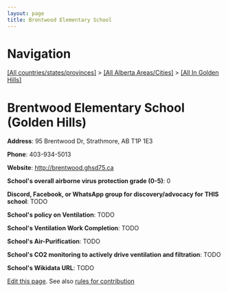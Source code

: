 ```yaml
---
layout: page
title: Brentwood Elementary School
---
```

# Navigation

[[All countries/states/provinces]](../../..) > [[All Alberta Areas/Cities]](../..) > [[All In Golden Hills]](..)

# Brentwood Elementary School (Golden Hills)

**Address**: 95 Brentwood Dr, Strathmore, AB T1P 1E3

**Phone**: 403-934-5013

**Website**: <http://brentwood.ghsd75.ca>

**School's overall airborne virus protection grade (0-5)**: 0

**Discord, Facebook, or WhatsApp group for discovery/advocacy for THIS school**: TODO

**School's policy on Ventilation**: TODO

**School's Ventilation Work Completion**: TODO

**School's Air-Purification**: TODO

**School's CO2 monitoring to actively drive ventilation and filtration**: TODO

**School's Wikidata URL**: TODO


[Edit this page](https://github.com/ventilate-schools/AB/edit/main/./Golden_Hills/Brentwood_Elementary_School.md). See also [rules for contribution](../../../contribution-rules/)
